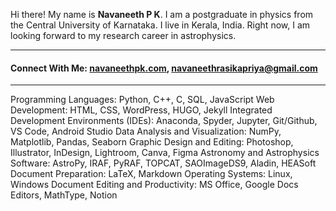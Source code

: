 Hi there! My name is **Navaneeth P K**. I am a postgraduate in physics from the Central University of Karnataka. I live in Kerala, India. Right now, I am looking forward to my research career in astrophysics.
<hr/>  
<h4>Connect With Me: <a href="https://navaneethpk.com/" target="blank">navaneethpk.com</a>, <a href="mailto:navaneethrasikapriya@gmail.com" target="blank">navaneethrasikapriya@gmail.com</a></h4>

<hr/> 
Programming Languages: Python, C++, C, SQL, JavaScript  
Web Development: HTML, CSS, WordPress, HUGO, Jekyll  
Integrated Development Environments (IDEs): Anaconda, Spyder, Jupyter, Git/Github, VS Code, Android Studio  
Data Analysis and Visualization: NumPy, Matplotlib, Pandas, Seaborn  
Graphic Design and Editing: Photoshop, Illustrator, InDesign, Lightroom, Canva, Figma  
Astronomy and Astrophysics Software: AstroPy, IRAF, PyRAF, TOPCAT, SAOImageDS9, Aladin, HEASoft  
Document Preparation: LaTeX, Markdown  
Operating Systems: Linux, Windows  
Document Editing and Productivity: MS Office, Google Docs Editors, MathType, Notion  
